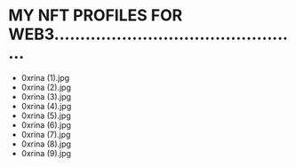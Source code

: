 # MY NFT PROFILES FOR WEB3................................................
- 0xrina (1).jpg
- 0xrina (2).jpg
- 0xrina (3).jpg
- 0xrina (4).jpg
- 0xrina (5).jpg
- 0xrina (6).jpg
- 0xrina (7).jpg
- 0xrina (8).jpg
- 0xrina (9).jpg
